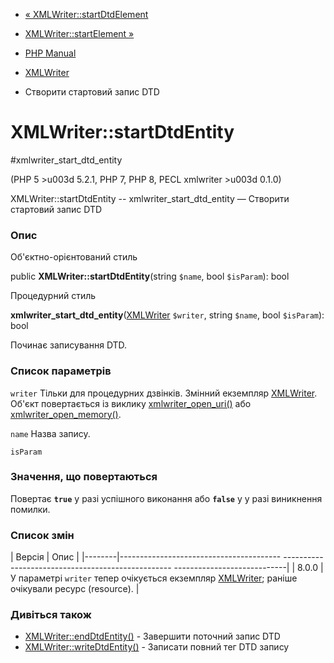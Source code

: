 - [« XMLWriter::startDtdElement](xmlwriter.startdtdelement.md)
- [XMLWriter::startElement »](xmlwriter.startelement.md)

- [PHP Manual](index.md)
- [XMLWriter](class.xmlwriter.md)
- Створити стартовий запис DTD

# XMLWriter::startDtdEntity

#xmlwriter_start_dtd_entity

(PHP 5 \>u003d 5.2.1, PHP 7, PHP 8, PECL xmlwriter \>u003d 0.1.0)

XMLWriter::startDtdEntity -- xmlwriter_start_dtd_entity — Створити
стартовий запис DTD

### Опис

Об'єктно-орієнтований стиль

public **XMLWriter::startDtdEntity**(string `$name`, bool `$isParam`):
bool

Процедурний стиль

**xmlwriter_start_dtd_entity**([XMLWriter](class.xmlwriter.md)
`$writer`, string `$name`, bool `$isParam`): bool

Починає записування DTD.

### Список параметрів

`writer`
Тільки для процедурних дзвінків. Змінний екземпляр
[XMLWriter](class.xmlwriter.md). Об'єкт повертається із виклику
[xmlwriter_open_uri()](xmlwriter.openuri.md) або
[xmlwriter_open_memory()](xmlwriter.openmemory.md).

`name`
Назва запису.

`isParam`

### Значення, що повертаються

Повертає **`true`** у разі успішного виконання або **`false`** у
у разі виникнення помилки.

### Список змін

| Версія | Опис |
|--------|---------------------------------------- -------------------------------------------------- ----------------------------|
| 8.0.0 | У параметрі `writer` тепер очікується екземпляр [XMLWriter](class.xmlwriter.md); раніше очікували ресурс (resource). |

### Дивіться також

- [XMLWriter::endDtdEntity()](xmlwriter.enddtdentity.md) - Завершити
поточний запис DTD
- [XMLWriter::writeDtdEntity()](xmlwriter.writedtdentity.md) -
Записати повний тег DTD запису
